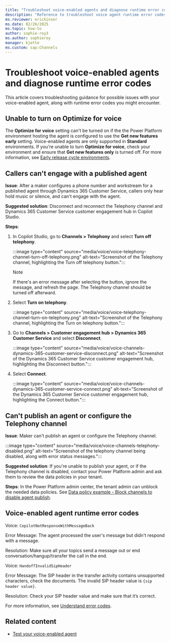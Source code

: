 ```yaml
---
title: "Troubleshoot voice-enabled agents and diagnose runtime error codes"
description: "Reference to troubleshoot voice agent runtime error codes and other issues."
ms.reviewer: erickinser
ms.date: 02/26/2025
ms.topic: how-to
author: sophie-roy3
ms.author: sophieroy
manager: kjette
ms.custom: sap:Channels
---
```


# Troubleshoot voice-enabled agents and diagnose runtime error codes

This article covers troubleshooting guidance for possible issues with your voice-enabled agent, along with runtime error codes you might encounter.

## Unable to turn on Optimize for voice

The **Optimize for voice** setting can't be turned on if the the Power Platform environment hosting the agent is configured to use the **Get new features early** setting. Voice-enabled agents are only supported in **Standard** environments. If you're unable to turn **Optimize for voice**, check your environment and ensure that **Get new features only** is turned off. For more information, see [Early release cycle environments](/power-platform/admin/early-release).

## Callers can't engage with a published agent

**Issue**: After a maker configures a phone number and workstream for a published agent through Dynamics 365 Customer Service, callers only hear hold music or silence, and can't engage with the agent.

**Suggested solution**: Disconnect and reconnect the Telephony channel and Dynamics 365 Customer Service customer engagement hub in Copilot Studio.

**Steps**:

1. In Copilot Studio, go to **Channels > Telephony** and select **Turn off telephony**.

    :::image type="content" source="media/voice/voice-telephony-channel-turn-off-telephony.png" alt-text="Screenshot of the Telephony channel, highlighting the Turn off telephony button.":::

    >[!NOTE]
    >If there's an error message after selecting the button, ignore the message, and refresh the page. The Telephony channel should be turned off afterward.

1. Select **Turn on telephony**.

    :::image type="content" source="media/voice/voice-telephony-channel-turn-on-telephony.png" alt-text="Screenshot of the Telephony channel, highlighting the Turn on telephony button.":::

1. Go to **Channels > Customer engagement hub > Dynamics 365 Customer Service** and select **Disconnect**.

    :::image type="content" source="media/voice/voice-channels-dynamics-365-customer-service-disconnect.png" alt-text="Screenshot of the Dynamics 365 Customer Service customer engagement hub, highlighting the Disconnect button.":::

1. Select **Connect**.

    :::image type="content" source="media/voice/voice-channels-dynamics-365-customer-service-connect.png" alt-text="Screenshot of the Dynamics 365 Customer Service customer engagement hub, highlighting the Connect button.":::

## Can't publish an agent or configure the Telephony channel

**Issue**: Maker can't publish an agent or configure the Telephony channel.

:::image type="content" source="media/voice/voice-channels-telephony-disabled.png" alt-text="Screenshot of the telephony channel being disabled, along with error status messages.":::

**Suggested solution**: If you're unable to publish your agent, or if the Telephony channel is disabled, contact your Power Platform admin and ask them to review the data policies in your tenant.

**Steps**: In the Power Platform admin center, the tenant admin can unblock the needed data policies. See [Data policy example - Block channels to disable agent publish](dlp-example-6.md).

## Voice-enabled agent runtime error codes

Voice: `CopilotNotResponseWithMessageBack`

Error Message: The agent processed the user's message but didn't respond with a message.

Resolution: Make sure all your topics send a message out or end conversation/hangup/transfer the call in the end.

Voice: `HandoffInvalidSipHeader`

Error Message: The SIP header in the transfer activity contains unsupported characters, check the documents. The invalid SIP header value is `{sip header value}`.

Resolution: Check your SIP header value and make sure that it’s correct.

For more information, see [Understand error codes](error-codes.md).

## Related content

- [Test your voice-enabled agent](voice-test.md)
